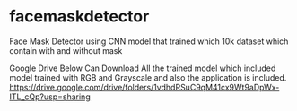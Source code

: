 # facemaskdetector
Face Mask Detector using CNN model that trained which 10k dataset which contain with and without mask

Google Drive Below Can Download All the trained model which included model trained with RGB and Grayscale and also the application is included.
https://drive.google.com/drive/folders/1vdhdRSuC9qM41cx9Wt9aDpWx-ITL_cQp?usp=sharing
